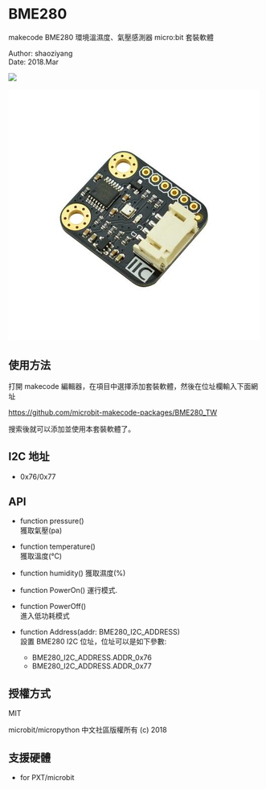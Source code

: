 # BME280

makecode BME280 環境溫濕度、氣壓感測器 micro:bit 套裝軟體  

Author: shaoziyang  
Date:   2018.Mar  

![](https://github.com/mymell2003/BME280_TW/blob/master/icon.png)  
  
![](https://github.com/mymell2003/BME280_TW/blob/master/bme280.jpg)

## 使用方法

打開 makecode 編輯器，在項目中選擇添加套裝軟體，然後在位址欄輸入下面網址  

https://github.com/microbit-makecode-packages/BME280_TW  

搜索後就可以添加並使用本套裝軟體了。

## I2C 地址  

- 0x76/0x77  

## API

- function pressure()  
獲取氣壓(pa)  

- function temperature()  
獲取溫度(℃)

- function humidity()
獲取濕度(%)

- function PowerOn()
運行模式.

- function PowerOff()  
進入低功耗模式  

- function Address(addr: BME280_I2C_ADDRESS)  
設置 BME280 I2C 位址，位址可以是如下參數:  
  - BME280_I2C_ADDRESS.ADDR_0x76
  - BME280_I2C_ADDRESS.ADDR_0x77


## 授權方式

MIT

microbit/micropython 中文社區版權所有 (c) 2018  

## 支援硬體

* for PXT/microbit


